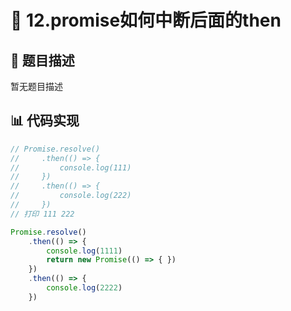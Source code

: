# 🎪 12.promise如何中断后面的then



## 📑 题目描述
暂无题目描述

## 📊 代码实现
```typescript
// Promise.resolve()
//     .then(() => {
//         console.log(111)
//     })
//     .then(() => {
//         console.log(222)
//     })
// 打印 111 222

Promise.resolve()
    .then(() => {
        console.log(1111)
        return new Promise(() => { })
    })
    .then(() => {
        console.log(2222)
    })

```
